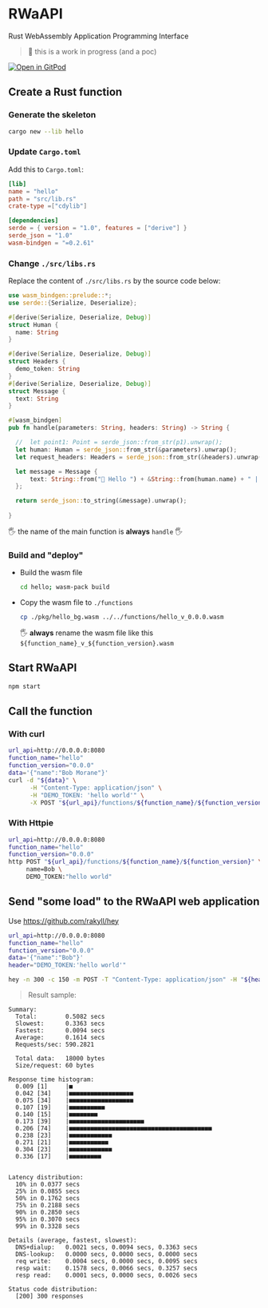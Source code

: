 # RWaAPI
Rust WebAssembly Application Programming Interface

> 🚧 this is a work in progress (and a poc)

[![Open in GitPod](https://gitpod.io/button/open-in-gitpod.svg)](https://gitpod.io/#https://github.com/k33g/rwaapi)

## Create a Rust function

### Generate the skeleton

```bash
cargo new --lib hello
```

### Update `Cargo.toml`

Add this to `Cargo.toml`:

```toml
[lib]
name = "hello"
path = "src/lib.rs"
crate-type =["cdylib"]

[dependencies]
serde = { version = "1.0", features = ["derive"] }
serde_json = "1.0"
wasm-bindgen = "=0.2.61"
```

### Change `./src/libs.rs`


Replace the content of `./src/libs.rs` by the source code below:

```rust
use wasm_bindgen::prelude::*;
use serde::{Serialize, Deserialize};

#[derive(Serialize, Deserialize, Debug)]
struct Human {
  name: String
}

#[derive(Serialize, Deserialize, Debug)]
struct Headers {
  demo_token: String
}
#[derive(Serialize, Deserialize, Debug)]
struct Message {
  text: String
}

#[wasm_bindgen]
pub fn handle(parameters: String, headers: String) -> String {

  //  let point1: Point = serde_json::from_str(p1).unwrap();
  let human: Human = serde_json::from_str(&parameters).unwrap();
  let request_headers: Headers = serde_json::from_str(&headers).unwrap();

  let message = Message {
      text: String::from("👋 Hello ") + &String::from(human.name) + " | token: " + &String::from(request_headers.demo_token)
  };

  return serde_json::to_string(&message).unwrap();
  
}
```

🖐️ the name of the main function is **always** `handle` 🖐️

### Build and "deploy"

- Build the wasm file
  ```bash
  cd hello; wasm-pack build
  ```
- Copy the wasm file to `./functions`
  ```bash
  cp ./pkg/hello_bg.wasm ../../functions/hello_v_0.0.0.wasm
  ```
  🖐️ **always** rename the wasm file like this `${function_name}_v_${function_version}.wasm`

## Start RWaAPI

```bash
npm start
```

## Call the function

### With curl

```bash
url_api=http://0.0.0.0:8080
function_name="hello"
function_version="0.0.0"
data='{"name":"Bob Morane"}'
curl -d "${data}" \
      -H "Content-Type: application/json" \
      -H "DEMO_TOKEN: 'hello world'" \
      -X POST "${url_api}/functions/${function_name}/${function_version}"
```

### With Httpie

```bash
url_api=http://0.0.0.0:8080
function_name="hello"
function_version="0.0.0"
http POST "${url_api}/functions/${function_name}/${function_version}" \
     name=Bob \
     DEMO_TOKEN:"hello world"
```

## Send "some load" to the RWaAPI web application

Use https://github.com/rakyll/hey

```bash
url_api=http://0.0.0.0:8080
function_name="hello"
function_version="0.0.0"
data='{"name":"Bob"}'
header="DEMO_TOKEN:'hello world'"

hey -n 300 -c 150 -m POST -T "Content-Type: application/json" -H "${header}" -d ${data} "${url_api}/functions/${function_name}/${function_version}" 
```

> Result sample:
```text
Summary:
  Total:        0.5082 secs
  Slowest:      0.3363 secs
  Fastest:      0.0094 secs
  Average:      0.1614 secs
  Requests/sec: 590.2821
  
  Total data:   18000 bytes
  Size/request: 60 bytes

Response time histogram:
  0.009 [1]     |■
  0.042 [34]    |■■■■■■■■■■■■■■■■■■
  0.075 [34]    |■■■■■■■■■■■■■■■■■■
  0.107 [19]    |■■■■■■■■■■
  0.140 [15]    |■■■■■■■■
  0.173 [39]    |■■■■■■■■■■■■■■■■■■■■■
  0.206 [74]    |■■■■■■■■■■■■■■■■■■■■■■■■■■■■■■■■■■■■■■■■
  0.238 [23]    |■■■■■■■■■■■■
  0.271 [21]    |■■■■■■■■■■■
  0.304 [23]    |■■■■■■■■■■■■
  0.336 [17]    |■■■■■■■■■


Latency distribution:
  10% in 0.0377 secs
  25% in 0.0855 secs
  50% in 0.1762 secs
  75% in 0.2188 secs
  90% in 0.2850 secs
  95% in 0.3070 secs
  99% in 0.3328 secs

Details (average, fastest, slowest):
  DNS+dialup:   0.0021 secs, 0.0094 secs, 0.3363 secs
  DNS-lookup:   0.0000 secs, 0.0000 secs, 0.0000 secs
  req write:    0.0004 secs, 0.0000 secs, 0.0095 secs
  resp wait:    0.1578 secs, 0.0066 secs, 0.3257 secs
  resp read:    0.0001 secs, 0.0000 secs, 0.0026 secs

Status code distribution:
  [200] 300 responses
```
